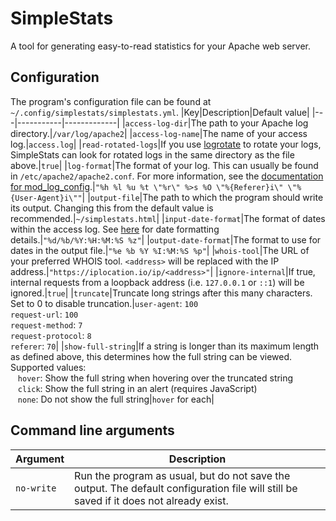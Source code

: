 # SimpleStats

A tool for generating easy-to-read statistics for your Apache web server. 

## Configuration

The program's configuration file can be found at `~/.config/simplestats/simplestats.yml`.
|Key|Description|Default value|
|---|-----------|-------------|
|`access-log-dir`|The path to your Apache log directory.|`/var/log/apache2`|
|`access-log-name`|The name of your access log.|`access.log`|
|`read-rotated-logs`|If you use [logrotate](https://linux.die.net/man/8/logrotate) to rotate your logs, SimpleStats can look for rotated logs in the same directory as the file above.|`true`|
|`log-format`|The format of your log. This can usually be found in `/etc/apache2/apache2.conf`. For more information, see the [documentation for mod_log_config](https://httpd.apache.org/docs/2.4/mod/mod_log_config.html).|`"%h %l %u %t \"%r\" %>s %O \"%{Referer}i\" \"%{User-Agent}i\""`|
|`output-file`|The path to which the program should write its output. Changing this from the default value is recommended.|`~/simplestats.html`|
|`input-date-format`|The format of dates within the access log. See [here](https://docs.rs/chrono/latest/chrono/format/strftime/index.html) for date formatting details.|`"%d/%b/%Y:%H:%M:%S %z"`|
|`output-date-format`|The format to use for dates in the output file.|`"%e %b %Y %I:%M:%S %p"`|
|`whois-tool`|The URL of your preferred WHOIS tool. `<address>` will be replaced with the IP address.|`"https://iplocation.io/ip/<address>"`|
|`ignore-internal`|If true, internal requests from a loopback address (i.e. `127.0.0.1` or `::1`) will be ignored.|`true`|
|`truncate`|Truncate long strings after this many characters. Set to 0 to disable truncation.|`user-agent`: `100`<br>`request-url`: `100`<br>`request-method`: `7`<br>`request-protocol`: `8`<br>`referer`: `70`|
|`show-full-string`|If a string is longer than its maximum length as defined above, this determines how the full string can be viewed. Supported values:<br>&nbsp;&nbsp;&nbsp;`hover`: Show the full string when hovering over the truncated string<br>&nbsp;&nbsp;&nbsp;`click`: Show the full string in an alert (requires JavaScript)<br>&nbsp;&nbsp;&nbsp;`none`: Do not show the full string|`hover` for each|

## Command line arguments

|Argument|Description|
|--------|-----------|
|`no-write`|Run the program as usual, but do not save the output. The default configuration file will still be saved if it does not already exist.|
